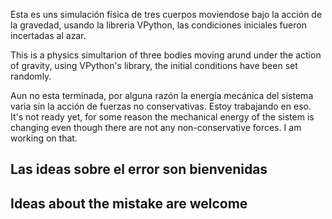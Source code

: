 Esta es uns simulación física de tres cuerpos moviendose bajo la acción de la gravedad, usando la libreria VPython, las condiciones iniciales fueron incertadas al azar.

This is a physics simultarion of three bodies moving arund under the action of gravity, using VPython's library, the initial conditions have been set randomly.

Aun no esta terminada, por alguna razón la energía mecánica del sistema varia sin la acción de fuerzas no conservativas. Estoy trabajando en eso.
 It's not ready yet, for some reason the mechanical energy of the sistem is changing even though there are not any non-conservative forces. I am working on that.

## Las ideas sobre el error son bienvenidas
## Ideas about the mistake are welcome
